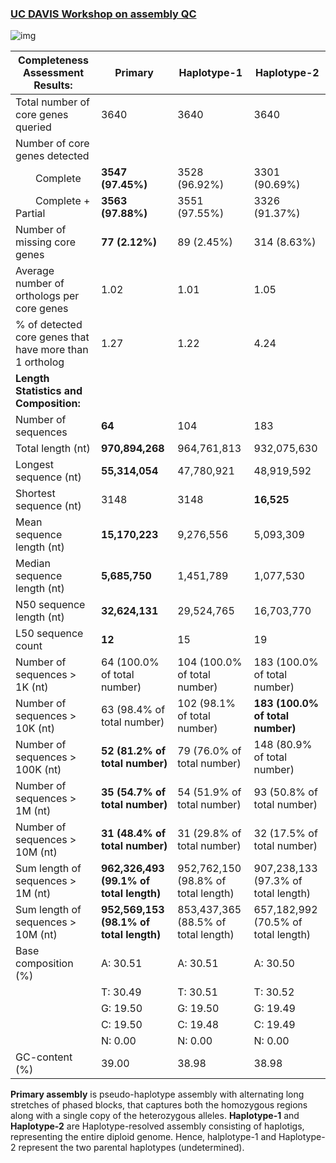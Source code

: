 
### [UC DAVIS Workshop on assembly QC](https://ucdavis-bioinformatics-training.github.io/2020-Genome_Assembly_Workshop/kmers/QAQC)

![img](https://ucdavis-bioinformatics-training.github.io/2020-Genome_Assembly_Workshop/kmers/figures/quality_metrics_apps.png)










| **Completeness Assessment Results:**                    |   Primary                            | Haplotype-1 | Haplotype-2 |
|---------------------------------------------------------|---------------------------------------|------------|-------------|
| Total number of core genes queried                      | 3640                                  |3640 | 3640 |
| Number of core genes detected                           |                                       | | |
|   Complete                                              | **3547 (97.45%)**                         |  3528 (96.92%)|	3301 (90.69%)|
|   Complete + Partial                                    | **3563 (97.88%)**                         |3551 (97.55%) |3326 (91.37%)|
| Number of missing core genes                            | **77 (2.12%)**                            | 89 (2.45%)	 | 314 (8.63%) |
| Average number of orthologs per core genes              | 1.02                                  | 1.01 |1.05 | 
| % of detected core genes that have more than 1 ortholog | 1.27                                  |1.22| 4.24 |
| **Length Statistics and Composition:**                  |                                       | 
| Number of sequences                                     | **64**                                    |	104 |183 |
| Total length (nt)                                       | **970,894,268**                             | 964,761,813 |932,075,630 |
| Longest sequence (nt)                                   | **55,314,054**                              |47,780,921 |48,919,592 |
| Shortest sequence (nt)                                  | 3148                                  | 3148 |**16,525** |
| Mean sequence length (nt)                               | **15,170,223**                              |9,276,556 |5,093,309|
| Median sequence length (nt)                             | **5,685,750**                             |1,451,789 |1,077,530 |
| N50 sequence length (nt)                                | **32,624,131**                              |29,524,765 |16,703,770 |
| L50 sequence count                                      | **12**                                    |15 |19 |
| Number of sequences > 1K (nt)                           | 64 (100.0% of total number)           |104 (100.0% of total number)|183 (100.0% of total number)|
| Number of sequences > 10K (nt)                          | 63 (98.4% of total number)            | 102 (98.1% of total number) |**183 (100.0% of total number)**|
| Number of sequences > 100K (nt)                         | **52 (81.2% of total number)**            |79 (76.0% of total number) | 148 (80.9% of total number)|
| Number of sequences > 1M (nt)                           | **35 (54.7% of total number)**            | 	54 (51.9% of total number) |93 (50.8% of total number)|
| Number of sequences > 10M (nt)                          | **31 (48.4% of total number)**            | 31 (29.8% of total number) |32 (17.5% of total number)|
| Sum length of sequences > 1M (nt)           | **962,326,493 (99.1% of total length)**|952,762,150 (98.8% of total length)| 907,238,133 (97.3% of total length)|
| Sum length of sequences > 10M (nt)          | **952,569,153 (98.1% of total length)** | 853,437,365 (88.5% of total length)|657,182,992 (70.5% of total length)|
| Base composition (%)                                    | A: 30.51                              |A: 30.51|A: 30.50|
|                                                         | T: 30.49                              |T: 30.51|T: 30.52|
|                                                         | G: 19.50                              |G: 19.50|G: 19.49|
|                                                         | C: 19.50                              |C: 19.48|C: 19.49|
|                                                         | N: 0.00        |N: 0.00 |N: 0.00 |    
| GC-content (%)                                          | 39.00          | 38.98| 38.98 |                      


**Primary assembly** is pseudo-haplotype assembly with alternating long stretches of phased blocks, that captures both the homozygous regions along with a single copy of the heterozygous alleles. **Haplotype-1** and **Haplotype-2** are Haplotype-resolved assembly consisting of haplotigs, representing the entire diploid genome. Hence, halplotype-1 and Haplotype-2 represent the two parental haplotypes (undetermined).
